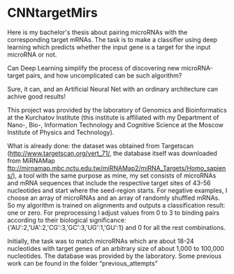 # CNNtargetMirs
Here is my bachelor's thesis about pairing microRNAs with the corresponding target mRNAs.
The task is to make a classifier using deep learning which predicts whether the input gene is a target for the input microRNA or not.

Can Deep Learning simplify the process of discovering new microRNA-target pairs, and how uncomplicated can be such algorithm?

Sure, it can, and an Artificial Neural Net with an ordinary architecture can achive good results!

This project was provided by the laboratory of Genomics and Bioinformatics at the Kurchatov Institute (this institute is affiliated with my Department of Nano-, Bio-, Information Technology and Cognitive Science at the Moscow Institute of Physics and Technology).

What is already done: the dataset was obtained from Targetscan (http://www.targetscan.org/vert_71/, the database itself was downloaded from MiRNAMap ftp://mirnamap.mbc.nctu.edu.tw/miRNAMap2/miRNA_Targets/Homo_sapiens/), a tool with the same purpose as mine, my set consists of microRNAs and mRNA sequences that include the respective target sites of 43-56 nucleotides and start where the seed-region starts. For negative examples, I choose an array of microRNAs and an array of randomly shuffled mRNAs. So my algorithm is trained on alignments and outputs a classification result: one or zero. For preprocessing I adjust values from 0 to 3 to binding pairs according to their biological significance: {'AU':2,'UA':2,'CG':3,'GC':3,'UG':1,'GU':1} and 0 for all the rest combinations.

Initially, the task was to match microRNAs which are about 18-24 nucleotides with target genes of an arbitrary size of about 1,000 to 100,000 nucleotides. The database was provided by the laboratory. Some previous work can be found in the folder “previous_attempts”
